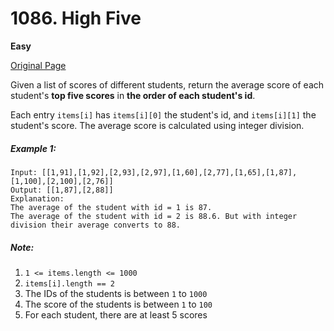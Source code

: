 # 1086. High Five

**Easy**

[Original Page](https://leetcode.com/problems/high-five/)

Given a list of scores of different students, return the average score of each student's __top five scores__ in __the order of each student's id__.

Each entry `items[i]` has `items[i][0]` the student's id, and `items[i][1]` the student's score.  The average score is calculated using integer division.

##### Example 1:
```
Input: [[1,91],[1,92],[2,93],[2,97],[1,60],[2,77],[1,65],[1,87],[1,100],[2,100],[2,76]]
Output: [[1,87],[2,88]]
Explanation: 
The average of the student with id = 1 is 87.
The average of the student with id = 2 is 88.6. But with integer division their average converts to 88.
```

##### Note:
1. `1 <= items.length <= 1000`
2. `items[i].length == 2`
3. The IDs of the students is between `1` to `1000`
4. The score of the students is between `1` to `100`
5. For each student, there are at least 5 scores
